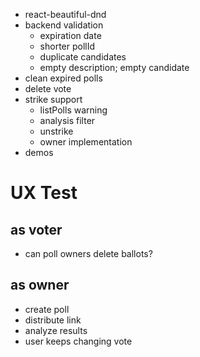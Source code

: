 * react-beautiful-dnd
* backend validation
	* expiration date
	* shorter pollId
	* duplicate candidates
	* empty description; empty candidate
* clean expired polls
* delete vote
* strike support
	* listPolls warning
	* analysis filter
	* unstrike
	* owner implementation
* demos

# UX Test
## as voter
* can poll owners delete ballots?
## as owner
* create poll
* distribute link
* analyze results
* user keeps changing vote
